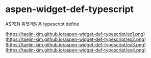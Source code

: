 # aspen-widget-def-typescript
ASPEN 위젯개발용 typescript define

(https://taejin-kim.github.io/aspen-widget-def-typescript/ex1.png)
(https://taejin-kim.github.io/aspen-widget-def-typescript/ex2.png)
(https://taejin-kim.github.io/aspen-widget-def-typescript/ex3.png)
(https://taejin-kim.github.io/aspen-widget-def-typescript/ex4.png)

